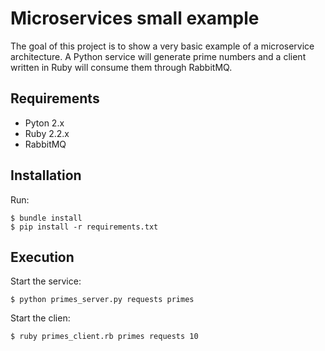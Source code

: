 # Microservices small example

The goal of this project is to show a very basic example of a microservice architecture. A Python service will generate prime numbers and a client written in Ruby will consume them through RabbitMQ.

## Requirements

* Pyton 2.x
* Ruby 2.2.x
* RabbitMQ

## Installation

Run:

    $ bundle install
    $ pip install -r requirements.txt

## Execution

Start the service:

    $ python primes_server.py requests primes

Start the clien:

    $ ruby primes_client.rb primes requests 10
